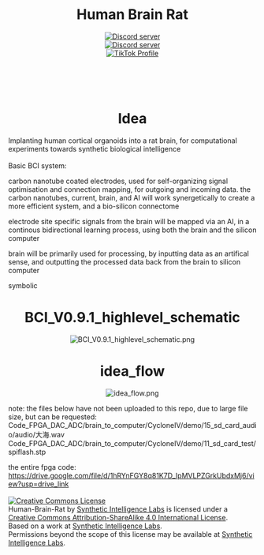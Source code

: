 


<h1 align="center">Human Brain Rat</h1>


<div align="center">
  <a href="https://discord.gg/mJECK72VhD">
    <img src="https://img.shields.io/static/v1?label=Unlimited%20Research%20Cooperative&message=Join%20Now&color=7289DA&logo=discord&style=for-the-badge" alt="Discord server">
  </a>
</div>
<div align="center">
  <a href="https://discord.gg/HBHGvDxDmt">
    <img src="https://img.shields.io/static/v1?label=Metaverse%20Crowdsource&message=450%20Members&color=7289DA&logo=discord&style=for-the-badge" alt="Discord server">
  </a>
</div>

<div align="center">
  <a href="https://www.tiktok.com/@metaversecrowdsourcebr">
    <img src="https://img.shields.io/badge/TikTok-%40metaversecrowdsourcebr-ff0080?style=for-the-badge&logo=tiktok&logoColor=white&labelColor=000000" alt="TikTok Profile">
  </a>
</div>

<br>
<br>


<br>
<br>
<h1 align="center">Idea</h1>
Implanting human cortical organoids into a rat brain, for computational experiments towards synthetic biological intelligence
<br>
<br>
Basic BCI system:

carbon nanotube coated electrodes, used for self-organizing signal optimisation and connection mapping, for outgoing and incoming data. the carbon nanotubes, current, brain, and AI will work synergetically to create a more efficient system, and a bio-silicon connectome

electrode site specific signals from the brain will be mapped via an AI, in a continous bidirectional learning process, using both the brain and the silicon computer

brain will be primarily used for processing, by inputting data as an artifical sense, and outputting the processed data back from the brain to silicon computer

symbolic

<h1 align="center">BCI_V0.9.1_highlevel_schematic</h1>
<p align="center">
  <img src="https://raw.githubusercontent.com/Unlimited-Research-Cooperative/Human-Brain-Rat/main/prototyping/BCI_V0.9.1_highlevel_schematic.png" alt="BCI_V0.9.1_highlevel_schematic.png">
</p>
<h1 align="center">idea_flow</h1>
<p align="center">
  <img src="https://raw.githubusercontent.com/Unlimited-Research-Cooperative/Human-Brain-Rat/main/prototyping/idea_flow.png" alt="idea_flow.png">
</p>

note: 
the files below have not been uploaded to this repo, due to large file size, but can be requested:
Code_FPGA_DAC_ADC/brain_to_computer/CycloneIV/demo/15_sd_card_audio/audio/大海.wav
Code_FPGA_DAC_ADC/brain_to_computer/CycloneIV/demo/11_sd_card_test/spiflash.stp


the entire fpga code:
https://drive.google.com/file/d/1hRYnFGY8q81K7D_IpMVLPZGrkUbdxMj6/view?usp=drive_link
<br>
<br>
<a rel="license" href="http://creativecommons.org/licenses/by-sa/4.0/"><img alt="Creative Commons License" style="border-width:0" src="https://i.creativecommons.org/l/by-sa/4.0/88x31.png" /></a><br /><span xmlns:dct="http://purl.org/dc/terms/" property="dct:title">Human-Brain-Rat</span> by <a xmlns:cc="http://creativecommons.org/ns#" href="https://github.com/Synthetic-Intelligence-Labs" property="cc:attributionName" rel="cc:attributionURL">Synthetic Intelligence Labs</a> is licensed under a <a rel="license" href="http://creativecommons.org/licenses/by-sa/4.0/">Creative Commons Attribution-ShareAlike 4.0 International License</a>.<br />Based on a work at <a xmlns:dct="http://purl.org/dc/terms/" href="https://github.com/Synthetic-Intelligence-Labs" rel="dct:source">Synthetic Intelligence Labs</a>.<br />Permissions beyond the scope of this license may be available at <a xmlns:cc="http://creativecommons.org/ns#" href="https://github.com/Synthetic-Intelligence-Labs" rel="cc:morePermissions">Synthetic Intelligence Labs</a>.


